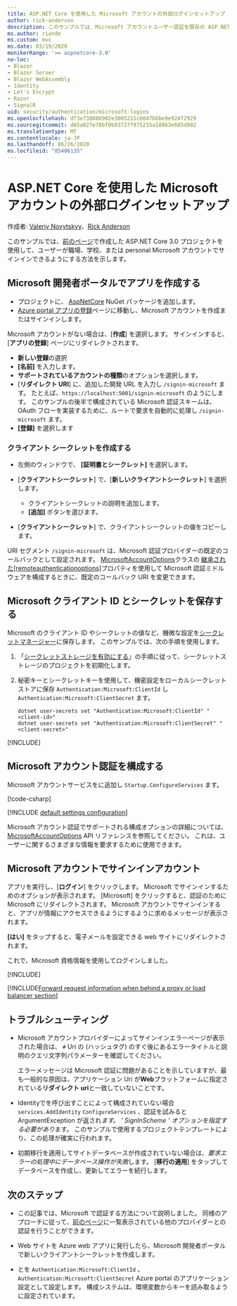 ```yaml
---
title: ASP.NET Core を使用した Microsoft アカウントの外部ログインセットアップ
author: rick-anderson
description: このサンプルでは、Microsoft アカウントユーザー認証を既存の ASP.NET Core アプリに統合する方法を示します。
ms.author: riande
ms.custom: mvc
ms.date: 03/19/2020
monikerRange: '>= aspnetcore-3.0'
no-loc:
- Blazor
- Blazor Server
- Blazor WebAssembly
- Identity
- Let's Encrypt
- Razor
- SignalR
uid: security/authentication/microsoft-logins
ms.openlocfilehash: df3e738880902e3005221c6047b6be9e924f2929
ms.sourcegitcommit: d65a027e78bf0b83727f975235a18863e685d902
ms.translationtype: MT
ms.contentlocale: ja-JP
ms.lasthandoff: 06/26/2020
ms.locfileid: "85406135"
---
```

# <a name="microsoft-account-external-login-setup-with-aspnet-core"></a>ASP.NET Core を使用した Microsoft アカウントの外部ログインセットアップ

作成者: [Valeriy Novytskyy](https://github.com/01binary)、[Rick Anderson](https://twitter.com/RickAndMSFT)

このサンプルでは、[前のページ](xref:security/authentication/social/index)で作成した ASP.NET Core 3.0 プロジェクトを使用して、ユーザーが職場、学校、または personal Microsoft アカウントでサインインできるようにする方法を示します。

## <a name="create-the-app-in-microsoft-developer-portal"></a>Microsoft 開発者ポータルでアプリを作成する

* プロジェクトに、 [AspNetCore](https://www.nuget.org/packages/Microsoft.AspNetCore.Authentication.MicrosoftAccount/) NuGet パッケージを追加します。
* [Azure portal アプリの登録](https://go.microsoft.com/fwlink/?linkid=2083908)ページに移動し、Microsoft アカウントを作成またはサインインします。

Microsoft アカウントがない場合は、[**作成**] を選択します。 サインインすると、[**アプリの登録**] ページにリダイレクトされます。

* **新しい登録**の選択
* **[名前]** を入力します。
* **サポートされているアカウントの種類**のオプションを選択します。  <!-- Accounts for any org work with MS domain accounts. Most folks probably want the last option, personal MS accounts. It took 24 hours after setting this up for the keys to work -->
* [**リダイレクト URI**] に、追加した開発 URL を入力し `/signin-microsoft` ます。 たとえば、`https://localhost:5001/signin-microsoft` のようにします。 このサンプルの後半で構成されている Microsoft 認証スキームは、OAuth フローを実装するために、ルートで要求を自動的に処理し `/signin-microsoft` ます。
* **[登録]** を選択します

### <a name="create-client-secret"></a>クライアント シークレットを作成する

* 左側のウィンドウで、 **[証明書とシークレット]** を選択します。
* [**クライアントシークレット**] で、[**新しいクライアントシークレット**] を選択します。

  * クライアントシークレットの説明を追加します。
  * **[追加]** ボタンを選びます。

* [**クライアントシークレット**] で、クライアントシークレットの値をコピーします。

URI セグメント `/signin-microsoft` は、Microsoft 認証プロバイダーの既定のコールバックとして設定されます。 [MicrosoftAccountOptions](/dotnet/api/microsoft.aspnetcore.authentication.microsoftaccount.microsoftaccountoptions)クラスの [継承された[remoteauthenticationoptions]](/dotnet/api/microsoft.aspnetcore.authentication.remoteauthenticationoptions.callbackpath)プロパティを使用して Microsoft 認証ミドルウェアを構成するときに、既定のコールバック URI を変更できます。

## <a name="store-the-microsoft-client-id-and-secret"></a>Microsoft クライアント ID とシークレットを保存する

Microsoft のクライアント ID やシークレットの値など、機微な設定を[シークレットマネージャー](xref:security/app-secrets)に保存します。 このサンプルでは、次の手順を使用します。

1. 「[シークレットストレージを有効にする](xref:security/app-secrets#enable-secret-storage)」の手順に従って、シークレットストレージのプロジェクトを初期化します。
1. 秘密キーとシークレットキーを使用して、機密設定をローカルシークレットストアに保存 `Authentication:Microsoft:ClientId` し `Authentication:Microsoft:ClientSecret` ます。

    ```dotnetcli
    dotnet user-secrets set "Authentication:Microsoft:ClientId" "<client-id>"
    dotnet user-secrets set "Authentication:Microsoft:ClientSecret" "<client-secret>"
    ```

[!INCLUDE[](~/includes/environmentVarableColon.md)]

## <a name="configure-microsoft-account-authentication"></a>Microsoft アカウント認証を構成する

Microsoft アカウントサービスをに追加し `Startup.ConfigureServices` ます。

[!code-csharp[](~/security/authentication/social/social-code/3.x/StartupMS3x.cs?name=snippet&highlight=10-14)]

[!INCLUDE [default settings configuration](includes/default-settings.md)]

Microsoft アカウント認証でサポートされる構成オプションの詳細については、 [MicrosoftAccountOptions](/dotnet/api/microsoft.aspnetcore.builder.microsoftaccountoptions) API リファレンスを参照してください。 これは、ユーザーに関するさまざまな情報を要求するために使用できます。

## <a name="sign-in-with-microsoft-account"></a>Microsoft アカウントでサインインアカウント

アプリを実行し、[**ログイン**] をクリックします。 Microsoft でサインインするためのオプションが表示されます。 [Microsoft] をクリックすると、認証のために Microsoft にリダイレクトされます。 Microsoft アカウントでサインインすると、アプリが情報にアクセスできるようにするように求めるメッセージが表示されます。

**[はい]** をタップすると、電子メールを設定できる web サイトにリダイレクトされます。

これで、Microsoft 資格情報を使用してログインしました。

[!INCLUDE[](includes/chain-auth-providers.md)]

[!INCLUDE[Forward request information when behind a proxy or load balancer section](includes/forwarded-headers-middleware.md)]

## <a name="troubleshooting"></a>トラブルシューティング

* Microsoft アカウントプロバイダーによってサインインエラーページが表示された場合は、 `#` Uri の (ハッシュタグ) のすぐ後にあるエラータイトルと説明のクエリ文字列パラメーターを確認してください。

  エラーメッセージは Microsoft 認証に問題があることを示していますが、最も一般的な原因は、アプリケーション Uri が**Web**プラットフォームに指定されている**リダイレクト uri**と一致していないことです。
* Identityでを呼び出すことによって構成されていない場合 `services.AddIdentity` `ConfigureServices` 、認証を試みると ArgumentException が返され*ます。 ' SignInScheme ' オプションを指定する必要があり*ます。 このサンプルで使用するプロジェクトテンプレートにより、この処理が確実に行われます。
* 初期移行を適用してサイトデータベースが作成されていない場合は、*要求エラーの処理中にデータベース操作が失敗*します。 [**移行の適用**] をタップしてデータベースを作成し、更新してエラーを続行します。

## <a name="next-steps"></a>次のステップ

* この記事では、Microsoft で認証する方法について説明しました。 同様のアプローチに従って、[前のページ](xref:security/authentication/social/index)に一覧表示されている他のプロバイダーとの認証を行うことができます。

* Web サイトを Azure web アプリに発行したら、Microsoft 開発者ポータルで新しいクライアントシークレットを作成します。

* とを `Authentication:Microsoft:ClientId` 、 `Authentication:Microsoft:ClientSecret` Azure portal のアプリケーション設定として設定します。 構成システムは、環境変数からキーを読み取るように設定されています。
